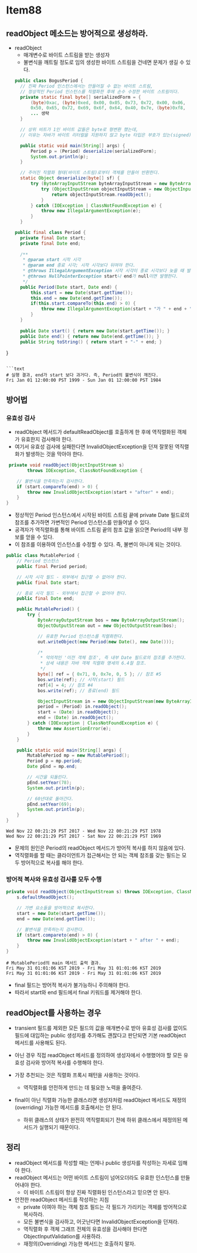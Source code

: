 # Item88
## readObject 메소드는 방어적으로 생성하라. 
- readObject 
  - 매개변수로 바이트 스트림을 받는 생성자
  - 불변식을 깨트릴 정도로 임의 생성한 바이트 스트림을 건네면 문제가 생길 수 있다.
  ```java
  public class BogusPeriod {
    // 진짜 Period 인스턴스에서는 만들어질 수 없는 바이트 스트림,
    // 정상적인 Period 인스턴스를 직렬화한 후에 손수 수정한 바이트 스트림이다.
    private static final byte[] serializedForm = {
        (byte)0xac, (byte)0xed, 0x00, 0x05, 0x73, 0x72, 0x00, 0x06,
        0x50, 0x65, 0x72, 0x69, 0x6f, 0x64, 0x40, 0x7e, (byte)0xf8,
        ... 생략
    }

    // 상위 비트가 1인 바이트 값들은 byte로 형변환 했는데,
    // 이유는 자바가 바이트 리터럴을 지원하지 않고 byte 타입은 부호가 있는(signed) 타입이기 때문이다.

    public static void main(String[] args) {
        Period p = (Period) deserialize(serializedForm);
        System.out.println(p);
    }

    // 주어진 직렬화 형태(바이트 스트림)로부터 객체를 만들어 반환한다.
    static Object deserialize(byte[] sf) {
        try (ByteArrayInputStream byteArrayInputStream = new ByteArrayInputStream(sf)) {
            try (ObjectInputStream objectInputStream = new ObjectInputStream(byteArrayInputStream)) {
                return objectInputStream.readObject();
            }
        } catch (IOException | ClassNotFoundException e) {
            throw new IllegalArgumentException(e);
        }
    }
  ```
  ```java
  public final class Period {
    private final Date start;
    private final Date end;
    
    /**
     * @param start 시작 시각
     * @param end 종료 시각; 시작 시각보다 뒤여야 한다.
     * @throws IllegalArgumentException 시작 시각이 종료 시각보다 늦을 때 발생한다.
     * @throws NullPointerException start나 end가 null이면 발행한다.
     */
    public Period(Date start, Date end) {
        this.start = new Date(start.getTime());
        this.end = new Date(end.getTime());
        if(this.start.compareTo(this.end) > 0) {
            throw new IllegalArgumentException(start + "가 " + end + "보다 늦다.");
        }
    }
    
    public Date start() { return new Date(start.getTime()); }
    public Date end() { return new Date(end.getTime()); }
    public String toString() { return start + "-" + end; }
}
  ```

  ```text
  # 실행 결과, end가 start 보다 과거다. 즉, Period의 불변식이 깨진다.
  Fri Jan 01 12:00:00 PST 1999 - Sun Jan 01 12:00:00 PST 1984
  ```

## 방어법
### 유효성 검사
- readObject 메서드가 defaultReadObject를 호출하게 한 후에 역직렬화된 객체가 유효한지 검사해야 한다. 
- 여기서 유효성 검사에 실패한다면 InvalidObjectException을 던져 잘못된 역직렬화가 발생하는 것을 막아야 한다.
```java
 private void readObject(ObjectInputStream s)
        throws IOException, ClassNotFoundException {

    // 불변식을 만족하는지 검사한다.
    if (start.compareTo(end) > 0) {
        throw new InvalidObjectException(start + "after" + end);
    }
} 
```

- 정상적인 Period 인스턴스에서 시작된 바이트 스트림 끝에 private Date 필드로의 참조를 추가하면 가변적인 Period 인스턴스를 만들어낼 수 있다.
- 공격자가 역직렬화를 통해 바이트 스트림 끝의 참조 값을 읽으면 Period의 내부 정보를 얻을 수 있다. 
- 이 참조를 이용하여 인스턴스를 수정할 수 있다. 즉, 불변이 아니게 되는 것이다.

```java
public class MutablePeriod {
    // Period 인스턴스
    public final Period period;

    // 시작 시각 필드 - 외부에서 접근할 수 없어야 한다.
    public final Date start;

    // 종료 시각 필드 - 외부에서 접근할 수 없어야 한다.
    public final Date end;

    public MutablePeriod() {
        try {
            ByteArrayOutputStream bos = new ByteArrayOutputStream();
            ObjectOutputStream out = new ObjectOutputStream(bos);

            // 유효한 Period 인스턴스를 직렬화한다.
            out.writeObject(new Period(new Date(), new Date()));

            /*
             * 악의적인 '이전 객체 참조', 즉 내부 Date 필드로의 참조를 추가한다.
             * 상세 내용은 자바 객체 직렬화 명세의 6.4절 참조.
             */
            byte[] ref = { 0x71, 0, 0x7e, 0, 5 }; // 참조 #5
            bos.write(ref); // 시작(start) 필드
            ref[4] = 4; // 참조 #4
            bos.write(ref); // 종료(end) 필드

            ObjectInputStream in = new ObjectInputStream(new ByteArrayInputStream(bos.toByteArray()));
            period = (Period) in.readObject();
            start = (Date) in.readObject();
            end = (Date) in.readObject();
        } catch (IOException | ClassNotFoundException e) {
            throw new AssertionError(e);
        }
    }

    public static void main(String[] args) {
        MutablePeriod mp = new MutablePeriod();
        Period p = mp.period;
        Date pEnd = mp.end;

        // 시간을 되돌린다.
        pEnd.setYear(78);
        System.out.println(p);

        // 60년대로 돌아간다.
        pEnd.setYear(69);
        System.out.println(p);
    }
}
```
```text
Wed Nov 22 00:21:29 PST 2017 - Wed Nov 22 00:21:29 PST 1978
Wed Nov 22 00:21:29 PST 2017 - Sat Nov 22 00:21:29 PST 1969
```
- 문제의 원인은 Period의 readObject 메서드가 방어적 복사를 하지 않음에 있다. 
- 역직렬화를 할 때는 클라이언트가 접근해서는 안 되는 객체 참조를 갖는 필드는 모두 방어적으로 복사를 해야 한다.

### 방어적 복사와 유효성 검사를 모두 수행
```java
private void readObject(ObjectInputStream s) throws IOException, ClassNotFoundException {
    s.defaultReadObject();

    // 가변 요소들을 방어적으로 복사한다.
    start = new Date(start.getTime());
    end = new Date(end.getTime());

    // 불변식을 만족하는지 검사한다.
    if (start.compareto(end) > 0) {
        throw new InvalidObjectException(start + " after " + end);
    }
}
```

```
# MutablePeriod의 main 메서드 출력 결과. 
Fri May 31 01:01:06 KST 2019 - Fri May 31 01:01:06 KST 2019
Fri May 31 01:01:06 KST 2019 - Fri May 31 01:01:06 KST 2019
```

- final 필드는 방어적 복사가 불가능하니 주의해야 한다. 
- 따라서 start와 end 필드에서 final 키워드를 제거해야 한다. 

## readObject를 사용하는 경우
- transient 필드를 제외한 모든 필드의 값을 매개변수로 받아 유효성 검사를 없이도 필드에 대입하는 public 생성자를 추가해도 괜찮다고 판단되면 기본 readObject 메서드를 사용해도 된다. 
- 아닌 경우 직접 readObject 메서드를 정의하여 생성자에서 수행했어야 할 모든 유효성 검사와 방어적 복사를 수행해야 한다. 
- 가장 추천되는 것은 직렬화 프록시 패턴을 사용하는 것이다. 
  - 역직렬화를 안전하게 만드는 데 필요한 노력을 줄여준다.

- final이 아닌 직렬화 가능한 클래스라면 생성자처럼 readObject 메서드도 재정의(overriding) 가능한 메서드를 호출해서는 안 된다. 
  - 하위 클래스의 상태가 완전히 역직렬회되기 전에 하위 클래스에서 재정의된 메서드가 실행되기 때문이다.

## 정리

- readObject 메서드를 작성할 때는 언제나 public 생성자를 작성하는 자세로 임해야 한다.
- readObject 메서드는 어떤 바이트 스트림이 넘어오더라도 유효한 인스턴스를 만들어내야 한다.
  - 이 바이트 스트림이 항상 진짜 직렬화된 인스턴스라고 믿으면 안 된다.
- 안전한 readObject 메서드를 작성하는 지침
  - private 이여야 하는 객체 참조 필드는 각 필드가 가리키는 객체를 방어적으로 복사하라.
  - 모든 불변식을 검사하고, 어긋난다면 InvalidObjectException을 던져라.
  - 역직렬화 후 객체 그래프 전체의 유효성을 검사해야 한다면 ObjectInputValidation를 사용하라.
  - 재정의(Overriding) 가능한 메서드는 호출하지 말자.
